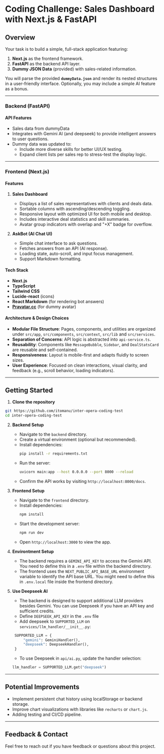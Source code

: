 # Coding Challenge: Sales Dashboard with Next.js & FastAPI

## Overview
Your task is to build a simple, full-stack application featuring:
1. **Next.js** as the frontend framework.
2. **FastAPI** as the backend API layer.
3. **Dummy JSON Data** (provided) with sales-related information.

You will parse the provided **`dummyData.json`** and render its nested structures in a user-friendly interface. Optionally, you may include a simple AI feature as a bonus.

---

### Backend (FastAPI)

#### API Features
- Sales data from dummyData
- Integrates with Gemini AI (and deepseek) to provide intelligent answers to user questions.
- Dummy data was updated to:
  - Include more diverse skills for better UI/UX testing.
  - Expand client lists per sales rep to stress-test the display logic.

---

### Frontend (Next.js)

#### Features

1. **Sales Dashboard**
   - Displays a list of sales representatives with clients and deals data.
   - Sortable columns with ascending/descending toggling.
   - Responsive layout with optimized UI for both mobile and desktop.
   - Includes interactive deal statistics and skill summaries.
   - Avatar group indicators with overlap and "+X" badge for overflow.

2. **AskBot (AI Chat UI)**
   - Simple chat interface to ask questions.
   - Fetches answers from an API (AI response).
   - Loading state, auto-scroll, and input focus management.
   - Support Markdown formatting.

#### Tech Stack

- **Next.js**
- **TypeScript**
- **Tailwind CSS**
- **Lucide-react** (icons)
- **React Markdown** (for rendering bot answers)
- **[Pravatar.cc](https://pravatar.cc/)** (for dummy avatar)

#### Architecture & Design Choices

- **Modular File Structure**: Pages, components, and utilities are organized under `src/app`, `src/components`, `src/context`, `src/lib` and `src/services`.
- **Separation of Concerns**: API logic is abstracted into `api-service.ts`.
- **Reusability**: Components like `MessageBubble`, `Sidebar`, and `DealStatsCard` are reusable and self-contained.
- **Responsiveness**: Layout is mobile-first and adapts fluidly to screen sizes.
- **User Experience**: Focused on clean interactions, visual clarity, and feedback (e.g., scroll behavior, loading indicators).

---

## Getting Started

1. **Clone the repository**

```bash
git https://github.com/itomanu/inter-opera-coding-test
cd inter-opera-coding-test
```

2. **Backend Setup**
   - Navigate to the `backend` directory.
   - Create a virtual environment (optional but recommended).
   - Install dependencies:
     ```bash
     pip install -r requirements.txt
     ```
   - Run the server:
     ```bash
     uvicorn main:app --host 0.0.0.0 --port 8000 --reload
     ```  
   - Confirm the API works by visiting `http://localhost:8000/docs`.

3. **Frontend Setup**  
   - Navigate to the `frontend` directory.  
   - Install dependencies:  
     ```bash
     npm install
     ```  
   - Start the development server:
     ```bash
     npm run dev
     ```
   - Open `http://localhost:3000` to view the app.

4. **Environtment Setup**  
   - The backend requires a `GEMINI_API_KEY` to access the Gemini API. You need to define this in a `.env` file within the backend directory.
   - The frontend uses the `NEXT_PUBLIC_API_BASE_URL` environment variable to identify the API base URL. You might need to define this in `.env.local` file inside the frontend directory.

5. **Use Deepseek AI**
   - The backend is designed to support additional LLM providers besides Gemini. You can use Deepseek if you have an API key and sufficient credits.
   - Define `DEEPSEEK_API_KEY` in the `.env` file
   - Add deepseek to `SUPPORTED_LLM` on `services/llm_handler/__init__.py`:
   ```python
    SUPPORTED_LLM = {
        "gemini": GeminiHandler(),
        "deepseek": DeepseekHandler(),
    }
   ```
   - To use Deepseek in `api/ai.py`, update the handler selection:
   ```python
   llm_handler = SUPPORTED_LLM.get("deepseek")
   ```

---

## Potential Improvements

- Implement persistent chat history using localStorage or backend storage.
- Improve chart visualizations with libraries like `recharts` or `chart.js`.
- Adding testing and CI/CD pipeline.

---

## Feedback & Contact

Feel free to reach out if you have feedback or questions about this project.

